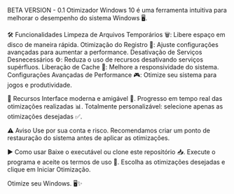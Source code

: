 BETA VERSION - 0.1
Otimizador Windows 10 é uma ferramenta intuitiva para melhorar o desempenho do sistema Windows 🖥️.

🛠️ Funcionalidades
Limpeza de Arquivos Temporários 🗑️: Libere espaço em disco de maneira rápida.
Otimização do Registro 📂: Ajuste configurações avançadas para aumentar a performance.
Desativação de Serviços Desnecessários ⚙️: Reduza o uso de recursos desativando serviços supérfluos.
Liberação de Cache 🔄: Melhore a responsividade do sistema.
Configurações Avançadas de Performance 🎮: Otimize seu sistema para jogos e produtividade.

🌟 Recursos
Interface moderna e amigável 🎨.
Progresso em tempo real das otimizações realizadas 📊.
Totalmente personalizável: selecione apenas as otimizações desejadas ✅.

⚠️ Aviso
Use por sua conta e risco.
Recomendamos criar um ponto de restauração do sistema antes de aplicar as otimizações.

▶️ Como usar
Baixe o executável ou clone este repositório 📥.
Execute o programa e aceite os termos de uso 📜.
Escolha as otimizações desejadas e clique em Iniciar Otimização.

Otimize seu Windows. 🖥️✨
